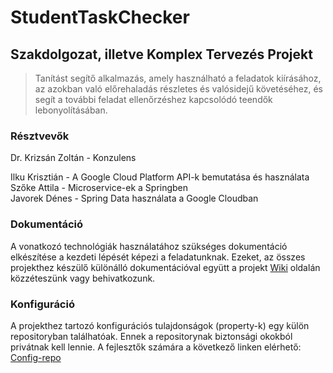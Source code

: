 # StudentTaskChecker
## Szakdolgozat, illetve Komplex Tervezés Projekt
> Tanítást segítő alkalmazás, amely használható a feladatok kiírásához, az azokban való előrehaladás részletes és valósidejű követéséhez, és segít a további feladat ellenőrzéshez kapcsolódó teendők lebonyolításában.

### Résztvevők
Dr. Krizsán Zoltán - Konzulens

Ilku Krisztián - A Google Cloud Platform API-k bemutatása és használata<br>
Szőke Attila - Microservice-ek a Springben<br>
Javorek Dénes - Spring Data használata a Google Cloudban<br>

### Dokumentáció
A vonatkozó technológiák használatához szükséges dokumentáció elkészítése a kezdeti lépését képezi a feladatunknak.
Ezeket, az összes projekthez készülő különálló dokumentációval együtt a projekt 
[Wiki](https://github.com/djavorek/StudentTaskChecker/wiki) oldalán közzéteszünk vagy behivatkozunk.

### Konfiguráció
A projekthez tartozó konfigurációs tulajdonságok (property-k) egy külön repositoryban találhatóak.
Ennek a repositorynak biztonsági okokból privátnak kell lennie. A fejlesztők számára a következő linken elérhető:
[Config-repo](https://github.com/szattila98/config-repo)
